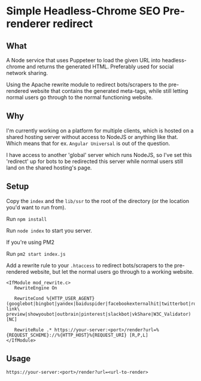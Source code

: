 # Simple Headless-Chrome SEO Pre-renderer redirect

## What

A Node service that uses Puppeteer to load the given URL into headless-chrome and returns the generated HTML. Preferably used for social network sharing.

Using the Apache rewrite module to redirect bots/scrapers to the pre-rendered website that contains the generated meta-tags, while still letting normal users go through to the normal functioning website.

## Why

I'm currently working on a platform for multiple clients, which is hosted on a shared hosting server without access to NodeJS or anything like that. Which means that for ex. `Angular Universal` is out of the question.

I have access to another 'global' server which runs NodeJS, so I've set this 'redirect' up for bots to be redirected this server while normal users still land on the shared hosting's page.

## Setup

Copy the `index` and the `lib/ssr` to the root of the directory (or the location you'd want to run from).

   Run `npm install`

   Run `node index` to start you server.

If you're using PM2

   Run `pm2 start index.js`


Add a rewrite rule to your `.htaccess` to redirect bots/scrapers to the pre-rendered website, but let the normal users go through to a working website.

```
<IfModule mod_rewrite.c>
   RewriteEngine On

   RewriteCond %{HTTP_USER_AGENT} (googlebot|bingbot|yandex|baiduspider|facebookexternalhit|twitterbot|rogerbot|linkedinbot|embedly|quora\ link\ preview|showyoubot|outbrain|pinterest|slackbot|vkShare|W3C_Validator) [NC]
        
   RewriteRule .* https://your-server:<port>/render?url=%{REQUEST_SCHEME}://%{HTTP_HOST}%{REQUEST_URI} [R,P,L]
</IfModule>
```

## Usage

`https://your-server:<port>/render?url=<url-to-render>`

